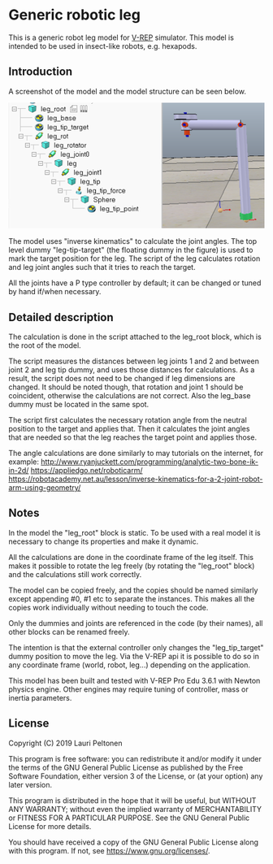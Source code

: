 # Generic robotic leg

This is a generic robot leg model for [V-REP](http://coppeliarobotics.com/) simulator. This 
model is intended to be used in insect-like robots, e.g. hexapods.

## Introduction

A screenshot of the model and the model structure can be seen below.

![Generic leg model screenshot](./picture.png)

The model uses "inverse kinematics" to calculate the joint angles. The top level dummy "leg-tip-target" 
(the floating dummy in the figure) is used to mark the target position for the leg. The script of the leg 
calculates rotation and leg joint angles such that it tries to reach the target.

All the joints have a P type controller by default; it can be changed or tuned by hand if/when necessary.

## Detailed description

The calculation is done in the script attached to the leg_root block, which is the root of the model.

The script measures the distances between leg joints 1 and 2 and between joint 2 and leg tip dummy, and uses 
those distances for calculations. As a result, the script does not need to be changed if leg dimensions 
are changed. It should be noted though, that rotation and joint 1 should be coincident, otherwise the 
calculations are not correct. Also the leg_base dummy must be located in the same spot.

The script first calculates the necessary rotation angle from the neutral position to the target and applies that.
Then it calculates the joint angles that are needed so that the leg reaches the target point and applies those.

The angle calculations are done similarly to may tutorials on the internet, for example:
http://www.ryanjuckett.com/programming/analytic-two-bone-ik-in-2d/
https://appliedgo.net/roboticarm/
https://robotacademy.net.au/lesson/inverse-kinematics-for-a-2-joint-robot-arm-using-geometry/

## Notes

In the model the "leg_root" block is static. To be used with a real model it is necessary to change its
properties and make it dynamic.

All the calculations are done in the coordinate frame of the leg itself. This makes it possible to rotate the leg 
freely (by rotating the "leg_root" block) and the calculations still work correctly.

The model can be copied freely, and the copies should be named similarly except appending #0, #1 etc to separate the 
instances. This makes all the copies work individually without needing to touch the code.

Only the dummies and joints are referenced in the code (by their names), all other blocks can be renamed freely.

The intention is that the external controller only changes the "leg_tip_target" dummy position to move the leg. 
Via the V-REP api it is possible to do so in any coordinate frame (world, robot, leg...) depending on the application.

This model has been built and tested with V-REP Pro Edu 3.6.1 with Newton physics engine. Other engines may require 
tuning of controller, mass or inertia parameters.

## License

Copyright (C) 2019 Lauri Peltonen

This program is free software: you can redistribute it and/or modify
it under the terms of the GNU General Public License as published by
the Free Software Foundation, either version 3 of the License, or
(at your option) any later version.

This program is distributed in the hope that it will be useful,
but WITHOUT ANY WARRANTY; without even the implied warranty of
MERCHANTABILITY or FITNESS FOR A PARTICULAR PURPOSE.  See the
GNU General Public License for more details.

You should have received a copy of the GNU General Public License
along with this program.  If not, see <https://www.gnu.org/licenses/>.


